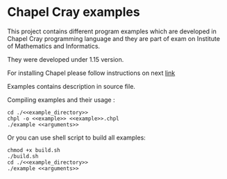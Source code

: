 # Chapel Cray examples

This project contains different program examples which are developed in Chapel Cray programming language and they are part of exam on Institute of Mathematics and Informatics.

They were developed under 1.15 version.

For installing Chapel please follow instructions on next [link](https://chapel-lang.org/docs/1.15/usingchapel/QUICKSTART.html)

Examples contains description in source file.

Compiling examples and their usage :
```
cd ./<<example_directory>>
chpl -o <<example>> <<example>>.chpl
./example <<arguments>>
```

Or you can use shell script to build all examples:

```
chmod +x build.sh
./build.sh
cd ./<<example_directory>>
./example <<arguments>>
```